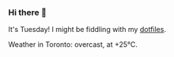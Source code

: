 ### Hi there :wave:

It's Tuesday! I might be fiddling with my [dotfiles](https://github.com/bewuethr/dotfiles).

Weather in Toronto: overcast, at +25°C.
